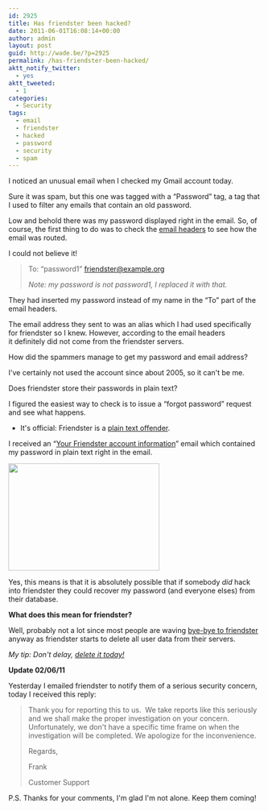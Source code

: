 ```yaml
---
id: 2925
title: Has friendster been hacked?
date: 2011-06-01T16:08:14+00:00
author: admin
layout: post
guid: http://wade.be/?p=2925
permalink: /has-friendster-been-hacked/
aktt_notify_twitter:
  - yes
aktt_tweeted:
  - 1
categories:
  - Security
tags:
  - email
  - friendster
  - hacked
  - password
  - security
  - spam
---
```

<p class="lead">
  I noticed an unusual email when I checked my Gmail account today.
</p>

Sure it was spam, but this one was tagged with a &#8220;Password&#8221; tag, a tag that I used to filter any emails that contain an old password.

Low and behold there was my password displayed right in the email. So, of course, the first thing to do was to check the [email headers](http://pastie.org/pastes/2003898/text) to see how the email was routed.

I could not believe it!<!--more-->

> To: &#8220;password1&#8221; <friendster@example.org>
> 
> _Note: my password is not password1, I replaced it with that._

They had inserted my password instead of my name in the &#8220;To&#8221; part of the email headers.

The email address they sent to was an alias which I had used specifically for friendster so I knew. However, according to the email headers it definitely did not come from the friendster servers.

How did the spammers manage to get my password and email address?

I've certainly not used the account since about 2005, so it can't be me.

Does friendster store their passwords in plain text?

I figured the easiest way to check is to issue a &#8220;forgot password&#8221; request and see what happens.

  * It's official: Friendster is a [plain text offender](http://plaintextoffenders.com/).

I received an &#8220;[Your Friendster account information](http://pastie.org/pastes/2004005/text)&#8221; email which contained my password in plain text right in the email.

[<img class="aligncenter size-medium wp-image-2927" title="friendster password" src="http://wade.be/upload/friendster-password-300x213.jpg" alt="" width="300" height="213" srcset="http://wade.be/upload/friendster-password-300x213.jpg 300w, http://wade.be/upload/friendster-password.jpg 618w" sizes="(max-width: 300px) 100vw, 300px" />](http://wade.be/upload/friendster-password.jpg) 

Yes, this means is that it is absolutely possible that if somebody _did_ hack into friendster they could recover my password (and everyone elses) from their database.

**What does this mean for friendster?**

Well, probably not a lot since most people are waving [bye-bye to friendster](http://lifestyle.inquirer.net/1972/bye-bye-friendster) anyway as friendster starts to delete all user data from their servers.

_My tip: Don't delay, [delete it today!](http://web.archive.org/web/20080516050841/http://www.friendster.com/cancelaccount.php)_

**Update 02/06/11**

Yesterday I emailed friendster to notify them of a serious security concern, today I received this reply:

> Thank you for reporting this to us.  We take reports like this seriously and we shall make the proper investigation on your concern.  Unfortunately, we don't have a specific time frame on when the investigation will be completed. We apologize for the inconvenience.
> 
> Regards,
> 
> Frank
> 
> Customer Support

P.S. Thanks for your comments, I'm glad I'm not alone. Keep them coming!